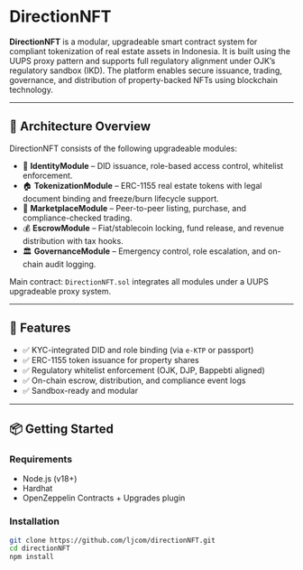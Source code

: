 # DirectionNFT

**DirectionNFT** is a modular, upgradeable smart contract system for compliant tokenization of real estate assets in Indonesia. It is built using the UUPS proxy pattern and supports full regulatory alignment under OJK’s regulatory sandbox (IKD). The platform enables secure issuance, trading, governance, and distribution of property-backed NFTs using blockchain technology.

---

## 🧱 Architecture Overview

DirectionNFT consists of the following upgradeable modules:

- 🔐 **IdentityModule** – DID issuance, role-based access control, whitelist enforcement.
- 🏠 **TokenizationModule** – ERC-1155 real estate tokens with legal document binding and freeze/burn lifecycle support.
- 🛒 **MarketplaceModule** – Peer-to-peer listing, purchase, and compliance-checked trading.
- 💰 **EscrowModule** – Fiat/stablecoin locking, fund release, and revenue distribution with tax hooks.
- 🏛️ **GovernanceModule** – Emergency control, role escalation, and on-chain audit logging.

Main contract: `DirectionNFT.sol` integrates all modules under a UUPS upgradeable proxy system.

---

## 🚀 Features

- ✅ KYC-integrated DID and role binding (via `e-KTP` or passport)
- ✅ ERC-1155 token issuance for property shares
- ✅ Regulatory whitelist enforcement (OJK, DJP, Bappebti aligned)
- ✅ On-chain escrow, distribution, and compliance event logs
- ✅ Sandbox-ready and modular

---

## 📦 Getting Started

### Requirements

- Node.js (v18+)
- Hardhat
- OpenZeppelin Contracts + Upgrades plugin

### Installation

```bash
git clone https://github.com/ljcom/directionNFT.git
cd directionNFT
npm install